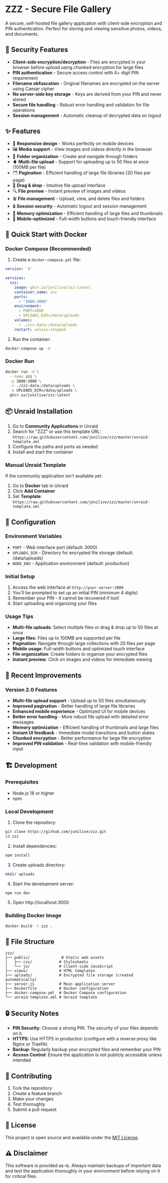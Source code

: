 # ZZZ - Secure File Gallery

A secure, self-hosted file gallery application with client-side encryption and PIN authentication. Perfect for storing and viewing sensitive photos, videos, and documents.

## 🔐 Security Features

- **Client-side encryption/decryption** - Files are encrypted in your browser before upload using chunked encryption for large files
- **PIN authentication** - Secure access control with 4+ digit PIN requirement
- **Filename obfuscation** - Original filenames are encrypted on the server using Caesar cipher
- **No server-side key storage** - Keys are derived from your PIN and never stored
- **Secure file handling** - Robust error handling and validation for file operations
- **Session management** - Automatic cleanup of decrypted data on logout

## ✨ Features

- 📱 **Responsive design** - Works perfectly on mobile devices
- 🖼️ **Media support** - View images and videos directly in the browser
- 📁 **Folder organization** - Create and navigate through folders
- ⬆️ **Multi-file upload** - Support for uploading up to 50 files at once (100MB per file)
- 🗂️ **Pagination** - Efficient handling of large file libraries (20 files per page)
- 📄 **Drag & drop** - Intuitive file upload interface
- 🔍 **File preview** - Instant preview of images and videos
- 🗑️ **File management** - Upload, view, and delete files and folders
- 🔒 **Session security** - Automatic logout and session management
- 🚀 **Memory optimization** - Efficient handling of large files and thumbnails
- 📲 **Mobile-optimized** - Full-width buttons and touch-friendly interface

## 🚀 Quick Start with Docker

### Docker Compose (Recommended)

1. Create a `docker-compose.yml` file:
```yaml
version: '3'

services:
  zzz:
    image: ghcr.io/jonilive/zzz:latest
    container_name: zzz
    ports:
      - "3000:3000"
    environment:
      - PORT=3000
      - UPLOADS_DIR=/data/uploads
    volumes:
      - ./zzz-data:/data/uploads
    restart: unless-stopped
```

2. Run the container:
```bash
docker-compose up -d
```

### Docker Run

```bash
docker run -d \
  --name zzz \
  -p 3000:3000 \
  -v ./zzz-data:/data/uploads \
  -e UPLOADS_DIR=/data/uploads \
  ghcr.io/jonilive/zzz:latest
```

## 📦 Unraid Installation

1. Go to **Community Applications** in Unraid
2. Search for "ZZZ" or use this template URL: `https://raw.githubusercontent.com/jonilive/zzz/master/unraid-template.xml`
3. Configure the paths and ports as needed
4. Install and start the container

### Manual Unraid Template

If the community application isn't available yet:

1. Go to **Docker** tab in Unraid
2. Click **Add Container**
3. Set **Template**: `https://raw.githubusercontent.com/jonilive/zzz/master/unraid-template.xml`

## 🔧 Configuration

### Environment Variables

- `PORT` - Web interface port (default: 3000)
- `UPLOADS_DIR` - Directory for encrypted file storage (default: /data/uploads)
- `NODE_ENV` - Application environment (default: production)

### Initial Setup

1. Access the web interface at `http://your-server:3000`
2. You'll be prompted to set up an initial PIN (minimum 4 digits)
3. Remember your PIN - it cannot be recovered if lost!
4. Start uploading and organizing your files

### Usage Tips

- **Multi-file uploads**: Select multiple files or drag & drop up to 50 files at once
- **Large files**: Files up to 100MB are supported per file
- **Pagination**: Navigate through large collections with 20 files per page
- **Mobile usage**: Full-width buttons and optimized touch interface
- **File organization**: Create folders to organize your encrypted files
- **Instant preview**: Click on images and videos for immediate viewing

## 🚀 Recent Improvements

### Version 2.0 Features

- **Multi-file upload support** - Upload up to 50 files simultaneously
- **Improved pagination** - Better handling of large file libraries
- **Enhanced mobile experience** - Optimized UI for mobile devices
- **Better error handling** - More robust file upload with detailed error messages
- **Memory optimization** - Efficient handling of thumbnails and large files
- **Instant UI feedback** - Immediate modal transitions and button states
- **Chunked encryption** - Better performance for large file encryption
- **Improved PIN validation** - Real-time validation with mobile-friendly input

## 🏗️ Development

### Prerequisites

- Node.js 18 or higher
- npm

### Local Development

1. Clone the repository:
```bash
git clone https://github.com/jonilive/zzz.git
cd zzz
```

2. Install dependencies:
```bash
npm install
```

3. Create uploads directory:
```bash
mkdir uploads
```

4. Start the development server:
```bash
npm run dev
```

5. Open http://localhost:3000

### Building Docker Image

```bash
docker build -t zzz .
```

## 📁 File Structure

```
zzz/
├── public/              # Static web assets
│   ├── css/            # Stylesheets
│   └── js/             # Client-side JavaScript
├── views/              # HTML templates
├── uploads/            # Encrypted file storage (created automatically)
├── server.js           # Main application server
├── Dockerfile          # Docker configuration
├── docker-compose.yml  # Docker Compose configuration
└── unraid-template.xml # Unraid template
```

## 🔒 Security Notes

- **PIN Security**: Choose a strong PIN. The security of your files depends on it.
- **HTTPS**: Use HTTPS in production (configure with a reverse proxy like Nginx or Traefik)
- **Backup**: Regularly backup your encrypted files and remember your PIN
- **Access Control**: Ensure the application is not publicly accessible unless intended

## 🤝 Contributing

1. Fork the repository
2. Create a feature branch
3. Make your changes
4. Test thoroughly
5. Submit a pull request

## 📄 License

This project is open source and available under the [MIT License](LICENSE).

## ⚠️ Disclaimer

This software is provided as-is. Always maintain backups of important data and test the application thoroughly in your environment before relying on it for critical files.
